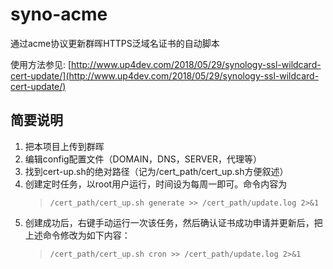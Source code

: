 # syno-acme
通过acme协议更新群晖HTTPS泛域名证书的自动脚本

使用方法参见: [http://www.up4dev.com/2018/05/29/synology-ssl-wildcard-cert-update/](http://www.up4dev.com/2018/05/29/synology-ssl-wildcard-cert-update/)

## 简要说明

1. 把本项目上传到群晖
2. 编辑config配置文件（DOMAIN，DNS，SERVER，代理等）
3. 找到cert-up.sh的绝对路径（记为/cert_path/cert_up.sh方便叙述）
4. 创建定时任务，以root用户运行，时间设为每周一即可。命令内容为
   > `/cert_path/cert_up.sh generate >> /cert_path/update.log 2>&1`
5. 创建成功后，右键手动运行一次该任务，然后确认证书成功申请并更新后，把上述命令修改为如下内容：
   > `/cert_path/cert_up.sh cron >> /cert_path/update.log 2>&1`
